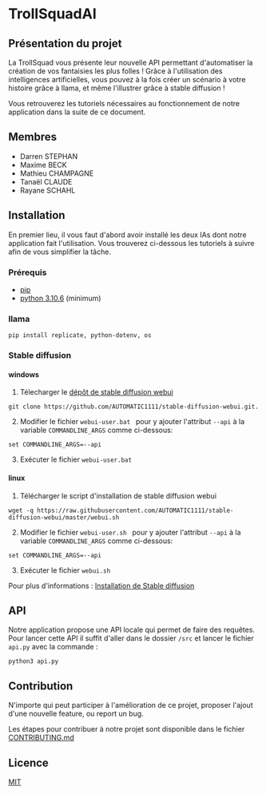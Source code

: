 #  TrollSquadAI

## Présentation du projet

La TrollSquad vous présente leur nouvelle API permettant d'automatiser la création de vos fantaisies les plus folles ! Grâce à l'utilisation des intelligences artificielles, vous pouvez à la fois créer un scénario à votre histoire grâce à llama, et même l'illustrer grâce à stable diffusion !

Vous retrouverez les tutoriels nécessaires au fonctionnement de notre application dans la suite de ce document.

## Membres

- Darren STEPHAN
- Maxime BECK
- Mathieu CHAMPAGNE
- Tanaël CLAUDE
- Rayane SCHAHL

## Installation
En premier lieu, il vous faut d'abord avoir installé les deux IAs dont notre application fait l'utilisation. 
Vous trouverez ci-dessous les tutoriels à suivre afin de vous simplifier la tâche.
### Prérequis

 - [pip](https://pip.pypa.io/en/stable/installation/)
 - [python 3.10.6](https://www.python.org/downloads/release/python-3106/) (minimum)

### llama
```
pip install replicate, python-dotenv, os
```

### Stable diffusion

#### windows
1. Télecharger le [dépôt de stable diffusion webui](https://github.com/AUTOMATIC1111/stable-diffusion-webui#installation-and-running)
```
git clone https://github.com/AUTOMATIC1111/stable-diffusion-webui.git.
```
2. Modifier le fichier ```webui-user.bat ``` pour y ajouter l'attribut ```--api``` à la variable ```COMMANDLINE_ARGS``` comme ci-dessous:
``` 
set COMMANDLINE_ARGS=--api
```
3. Exécuter le fichier `webui-user.bat`


#### linux

1. Télécharger le script d'installation de stable diffusion webui
```
wget -q https://raw.githubusercontent.com/AUTOMATIC1111/stable-diffusion-webui/master/webui.sh
```
2. Modifier le fichier ```webui-user.sh ``` pour y ajouter l'attribut ```--api``` à la variable `COMMANDLINE_ARGS` comme ci-dessous:
``` 
set COMMANDLINE_ARGS=--api
```
3. Exécuter le fichier ```webui.sh```

Pour plus d'informations : [Installation de Stable diffusion](https://github.com/AUTOMATIC1111/stable-diffusion-webui#installation-and-running)

## API

Notre application propose une API locale qui permet de faire des requêtes.
Pour lancer cette API il suffit d'aller dans le dossier `/src` et lancer le fichier `api.py` avec la commande :
```
python3 api.py
```

## Contribution

N'importe qui peut participer à l'amélioration de ce projet, proposer l'ajout d'une nouvelle feature, ou report un bug.

Les étapes pour contribuer à notre projet sont disponible dans le fichier [CONTRIBUTING.md]("https://github.com/La-trollsquad/llm/blob/main/CONTRIBUTING.md")

## Licence

[MIT](https://github.com/La-trollsquad/llm/blob/main/LICENSE)